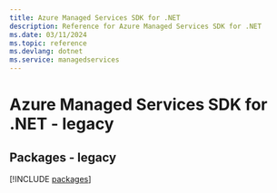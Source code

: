 ```yaml
---
title: Azure Managed Services SDK for .NET
description: Reference for Azure Managed Services SDK for .NET
ms.date: 03/11/2024
ms.topic: reference
ms.devlang: dotnet
ms.service: managedservices
---
```

# Azure Managed Services SDK for .NET - legacy
## Packages - legacy
[!INCLUDE [packages](managed-services-index.md)]